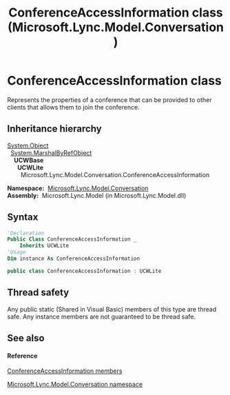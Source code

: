 ﻿---
title: ConferenceAccessInformation class (Microsoft.Lync.Model.Conversation)
TOCTitle: ConferenceAccessInformation class
ms:assetid: T:Microsoft.Lync.Model.Conversation.ConferenceAccessInformation_DI_3_UC_OCS14MrefLyncWPF
ms:mtpsurl: https://msdn.microsoft.com/en-us/library/microsoft.lync.model.conversation.conferenceaccessinformation_di_3_uc_ocs14mreflyncwpf(v=office.15)
ms:contentKeyID: 48588650
ms.date: 07/28/2014
mtps_version: v=office.15
f1_keywords:
- Microsoft.Lync.Model.Conversation.ConferenceAccessInformation
dev_langs:
- CSharp
- JScript
- VB
- other
---

# ConferenceAccessInformation class

Represents the properties of a conference that can be provided to other clients that allows them to join the conference.

## Inheritance hierarchy

[System.Object](http://msdn2.microsoft.com/en-us/library/e5kfa45b)  
  [System.MarshalByRefObject](http://msdn2.microsoft.com/en-us/library/w4302s1f)  
    **UCWBase**  
      **UCWLite**  
        Microsoft.Lync.Model.Conversation.ConferenceAccessInformation  

**Namespace:**  [Microsoft.Lync.Model.Conversation](microsoft-lync-model-conversation-namespace_2.md)  
**Assembly:**  Microsoft.Lync.Model (in Microsoft.Lync.Model.dll)

## Syntax

``` vb
'Declaration
Public Class ConferenceAccessInformation _
    Inherits UCWLite
'Usage
Dim instance As ConferenceAccessInformation
```

``` csharp
public class ConferenceAccessInformation : UCWLite
```

## Thread safety

Any public static (Shared in Visual Basic) members of this type are thread safe. Any instance members are not guaranteed to be thread safe.

## See also

#### Reference

[ConferenceAccessInformation members](conferenceaccessinformation-members-microsoft-lync-model-conversation_2.md)

[Microsoft.Lync.Model.Conversation namespace](microsoft-lync-model-conversation-namespace_2.md)

